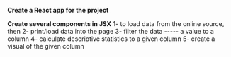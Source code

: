**Create a React app for the project**

**Create several components in JSX**
1- to load data from the online source, then
2- print/load data into the page
3- filter the data ----- a value to a column
4- calculate descriptive statistics to a given column
5- create a visual of the given column
